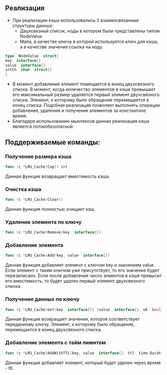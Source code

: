 ## Реализация
* При реализации кэша использовались 2 взаимосвязанные структуры данных:
  * Двухсвязный список, ноды в котором были представлены типом NodeValue
  * Мапа, в качестве ключа в которой используется ключ для кэша, а в качестве значения ссылка на ноду. 
```go
type  NodeValue  struct{
key  interface{}
value  interface{}
intCh  chan  struct{}
}
```
* В момент добавления элемент помещается в конец двухсвязного списка. В момент, когда количество элементов в кэше превышает его максимальный размер удаляется первый элемент двухсвязного списка. Элемент, к которому было обращение перемещается в конец списка. Подобная реализация позволяет выполнять операции добавления, удаления и получения элементов за константное время. 
* Благодаря использованию мьютексов данная реализация кэша является потокобезопасной.
## Поддерживаемые команды:
### Получение размера кэша
``` go
func (c *LRU_Cache)Cap() int
```
 Данная функция возвращает вместимость кэша.
 ### Очистка кэша
 ```go
 func (c *LRU_Cache)Clear()
 ```
  Данная функция полностью очищает кэш.
  ### Удаление элемента по ключу
  ```go
  func (c *LRU_Cache)Remove(key  interface{})
  ```
 
 ### Добавление элемента
 ```go
 func (c *LRU_Cache)Add(key, value  interface{})
 ```
 Данная функция добавляет элемент с ключом key и значением value.
 Если элемент с таким ключом уже присутствует, то его значение будет перезаписано. Если после добавления число элментов в кэше превысит его вместимость, то будет удален первый элемент двухсвязного списка.
 ### Получение данных по ключу
 ```go
 func (c *LRU_Cache)Get(key  interface{}) (value  interface{}, ok  bool)
 ```
 Данная функция возвращает значение, которое соответствует переданному ключу. Элемент, к которому было обращение, перемещается в конец двухсвязного списка. 
 ### Добавление элемента с тайм лимитом
 ```go
func (c *LRU_Cache)AddWithTTL(key, value  interface{}, ttl  time.Duration)
```
Данная функция добавляет элемент, который будет удален через время - ttl. 